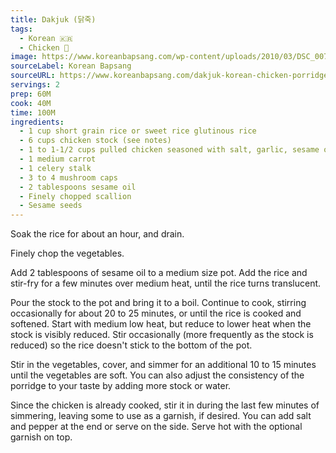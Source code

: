 ```yaml
---
title: Dakjuk (닭죽)
tags:
  - Korean 🇰🇷
  - Chicken 🍗
image: https://www.koreanbapsang.com/wp-content/uploads/2010/03/DSC_0076-e1544936145139.jpg
sourceLabel: Korean Bapsang
sourceURL: https://www.koreanbapsang.com/dakjuk-korean-chicken-porridge/
servings: 2
prep: 60M
cook: 40M
time: 100M
ingredients:
  - 1 cup short grain rice or sweet rice glutinous rice
  - 6 cups chicken stock (see notes)
  - 1 to 1-1/2 cups pulled chicken seasoned with salt, garlic, sesame oil, pepper
  - 1 medium carrot
  - 1 celery stalk
  - 3 to 4 mushroom caps
  - 2 tablespoons sesame oil
  - Finely chopped scallion
  - Sesame seeds
---
```


Soak the rice for about an hour, and drain.

Finely chop the vegetables.

Add 2 tablespoons of sesame oil to a medium size pot. Add the rice and stir-fry for a few minutes over medium heat, until the rice turns translucent.

Pour the stock to the pot and bring it to a boil. Continue to cook, stirring occasionally for about 20 to 25 minutes, or until the rice is cooked and softened. Start with medium low heat, but reduce to lower heat when the stock is visibly reduced. Stir occasionally (more frequently as the stock is reduced) so the rice doesn't stick to the bottom of the pot.

Stir in the vegetables, cover, and simmer for an additional 10 to 15 minutes until the vegetables are soft. You can also adjust the consistency of the porridge to your taste by adding more stock or water.

Since the chicken is already cooked, stir it in during the last few minutes of simmering, leaving some to use as a garnish, if desired. You can add salt and pepper at the end or serve on the side. Serve hot with the optional garnish on top.

